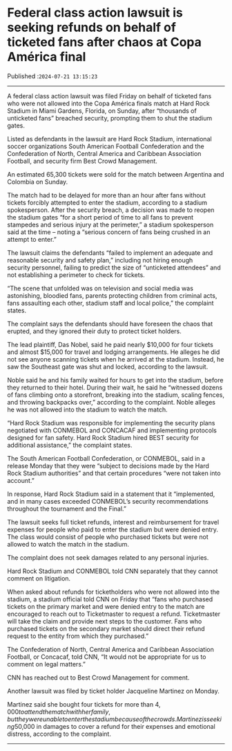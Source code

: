 # Federal class action lawsuit is seeking refunds on behalf of ticketed fans after chaos at Copa América final

Published :`2024-07-21 13:15:23`

---

A federal class action lawsuit was filed Friday on behalf of ticketed fans who were not allowed into the Copa América finals match at Hard Rock Stadium in Miami Gardens, Florida, on Sunday, after “thousands of unticketed fans” breached security, prompting them to shut the stadium gates.

Listed as defendants in the lawsuit are Hard Rock Stadium, international soccer organizations South American Football Confederation and the Confederation of North, Central America and Caribbean Association Football, and security firm Best Crowd Management.

An estimated 65,300 tickets were sold for the match between Argentina and Colombia on Sunday.

The match had to be delayed for more than an hour after fans without tickets forcibly attempted to enter the stadium, according to a stadium spokesperson. After the security breach, a decision was made to reopen the stadium gates “for a short period of time to all fans to prevent stampedes and serious injury at the perimeter,” a stadium spokesperson said at the time – noting a “serious concern of fans being crushed in an attempt to enter.”

The lawsuit claims the defendants “failed to implement an adequate and reasonable security and safety plan,” including not hiring enough security personnel, failing to predict the size of “unticketed attendees” and not establishing a perimeter to check for tickets.

“The scene that unfolded was on television and social media was astonishing, bloodied fans, parents protecting children from criminal acts, fans assaulting each other, stadium staff and local police,” the complaint states.

The complaint says the defendants should have foreseen the chaos that erupted, and they ignored their duty to protect ticket holders.

The lead plaintiff, Das Nobel, said he paid nearly $10,000 for four tickets and almost $15,000 for travel and lodging arrangements. He alleges he did not see anyone scanning tickets when he arrived at the stadium. Instead, he saw the Southeast gate was shut and locked, according to the lawsuit.

Noble said he and his family waited for hours to get into the stadium, before they returned to their hotel. During their wait, he said he “witnessed dozens of fans climbing onto a storefront, breaking into the stadium, scaling fences, and throwing backpacks over,” according to the complaint. Noble alleges he was not allowed into the stadium to watch the match.

“Hard Rock Stadium was responsible for implementing the security plans negotiated with CONMEBOL and CONCACAF and implementing protocols designed for fan safety. Hard Rock Stadium hired BEST security for additional assistance,” the complaint states.

The South American Football Confederation, or CONMEBOL, said in a release Monday that they were “subject to decisions made by the Hard Rock Stadium authorities” and that certain procedures “were not taken into account.”

In response, Hard Rock Stadium said in a statement that it “implemented, and in many cases exceeded CONMEBOL’s security recommendations throughout the tournament and the Final.”

The lawsuit seeks full ticket refunds, interest and reimbursement for travel expenses for people who paid to enter the stadium but were denied entry. The class would consist of people who purchased tickets but were not allowed to watch the match in the stadium.

The complaint does not seek damages related to any personal injuries.

Hard Rock Stadium and CONMEBOL told CNN separately that they cannot comment on litigation.

When asked about refunds for ticketholders who were not allowed into the stadium, a stadium official told CNN on Friday that “fans who purchased tickets on the primary market and were denied entry to the match are encouraged to reach out to Ticketmaster to request a refund. Ticketmaster will take the claim and provide next steps to the customer. Fans who purchased tickets on the secondary market should direct their refund request to the entity from which they purchased.”

The Confederation of North, Central America and Caribbean Association Football, or Concacaf, told CNN, “It would not be appropriate for us to comment on legal matters.”

CNN has reached out to Best Crowd Management for comment.

Another lawsuit was filed by ticket holder Jacqueline Martinez on Monday.

Martinez said she bought four tickets for more than $4,000 to attend the match with her family, but they were unable to enter the stadium because of the crowds. Martinez is seeking $50,000 in damages to cover a refund for their expenses and emotional distress, according to the complaint.

---

